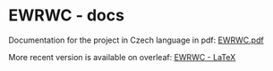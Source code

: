 # EWRWC - docs

Documentation for the project in Czech language in pdf: [EWRWC.pdf](EWRWC.pdf)

More recent version is available on overleaf: [EWRWC - LaTeX](https://www.overleaf.com/read/msgpwkbqszqj#7bb36d)

